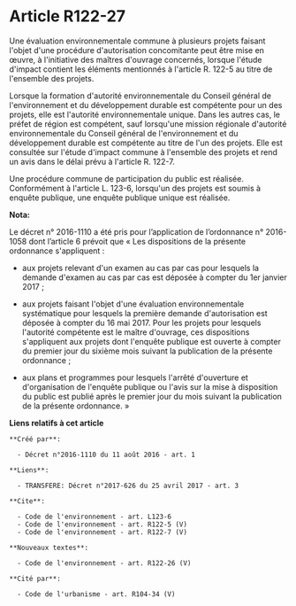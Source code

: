 # Article R122-27

Une évaluation environnementale commune à plusieurs projets faisant l'objet d'une procédure d'autorisation concomitante peut
être mise en œuvre, à l'initiative des maîtres d'ouvrage concernés, lorsque l'étude d'impact contient les éléments mentionnés
à l'article R. 122-5 au titre de l'ensemble des projets. 

Lorsque la formation d'autorité environnementale du Conseil général de l'environnement et du développement durable est
compétente pour un des projets, elle est l'autorité environnementale unique. Dans les autres cas, le préfet de région est
compétent, sauf lorsqu'une mission régionale d'autorité environnementale du Conseil général de l'environnement et du
développement durable est compétente au titre de l'un des projets. Elle est consultée sur l'étude d'impact commune à
l'ensemble des projets et rend un avis dans le délai prévu à l'article R. 122-7. 

Une procédure commune de participation du public est réalisée. Conformément à l'article L. 123-6, lorsqu'un des projets est
soumis à enquête publique, une enquête publique unique est réalisée.

**Nota:**

Le décret n° 2016-1110 a été pris pour l’application de l’ordonnance n° 2016-1058 dont l’article 6 prévoit que « Les
dispositions de la présente ordonnance s'appliquent : 

- aux projets relevant d'un examen au cas par cas pour lesquels la demande d'examen au cas par cas est déposée à compter du
1er janvier 2017 ; 

- aux projets faisant l'objet d'une évaluation environnementale systématique pour lesquels la première demande d'autorisation
est déposée à compter du 16 mai 2017. Pour les projets pour lesquels l'autorité compétente est le maître d'ouvrage, ces
dispositions s'appliquent aux projets dont l'enquête publique est ouverte à compter du premier jour du sixième mois suivant
la publication de la présente ordonnance ; 

- aux plans et programmes pour lesquels l'arrêté d'ouverture et d'organisation de l'enquête publique ou l'avis sur la mise à
disposition du public est publié après le premier jour du mois suivant la publication de la présente ordonnance. »

**Liens relatifs à cet article**

	**Créé par**:

	  - Décret n°2016-1110 du 11 août 2016 - art. 1

	**Liens**:

	  - TRANSFERE: Décret n°2017-626 du 25 avril 2017 - art. 3

	**Cite**:

	  - Code de l'environnement - art. L123-6
	  - Code de l'environnement - art. R122-5 (V)
	  - Code de l'environnement - art. R122-7 (V)

	**Nouveaux textes**:

	  - Code de l'environnement - art. R122-26 (V)

	**Cité par**:

	  - Code de l'urbanisme - art. R104-34 (V)
